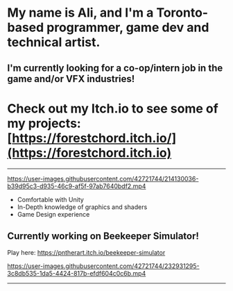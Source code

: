 # My name is Ali, and I'm a Toronto-based programmer, game dev and technical artist.
**I'm currently looking for a co-op/intern job in the game and/or VFX industries!**
---
# **Check out my Itch.io to see some of my projects:** [https://forestchord.itch.io/](https://forestchord.itch.io)
---



https://user-images.githubusercontent.com/42721744/214130036-b39d95c3-d935-46c9-af5f-97ab7640bdf2.mp4



- Comfortable with Unity
- In-Depth knowledge of graphics and shaders
- Game Design experience

## Currently working on Beekeeper Simulator!
Play here: https://pntherart.itch.io/beekeeper-simulator


https://user-images.githubusercontent.com/42721744/232931295-3c8db535-1da5-4424-817b-efdf604c0c6b.mp4



---
